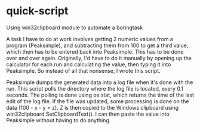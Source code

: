 # quick-script
Using win32clipboard module to automate a boringtask

A task I have to do at work involves getting 2 numeric values from a program (Peaksimple), and subtracting them from 100 to get a 
third value, which then has to be entered back into Peaksimple. This has to be done over and over again. Originally, I'd have to 
do it manually by opening up the calculator for each run and calculating the value, then typing it into Peaksimple. So instead of 
all that nonsense, I wrote this script.

Peaksimple dumps the generated data into a log file when it's done with the run. This script polls the directory where the log 
file is located, every 0.1 seconds. The polling is done using os.stat, which returns the time of the last edit of the log file.
If the file was updated, some processing is done on the data (100 - x - y = z). Z is then copied to the Windows clipboard using 
win32clipboard.SetClipboardText(). I can then paste the value into Peaksimple without having to do anything. 
